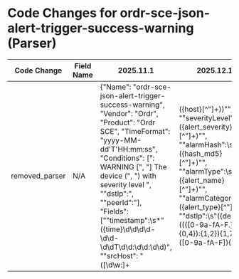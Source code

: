 # Code Changes for ordr-sce-json-alert-trigger-success-warning (Parser)

| Code Change | Field Name | 2025.11.1 | 2025.12.1 |
|-------------|------------|-----------|------------|
| removed_parser | N/A | {"Name": "ordr-sce-json-alert-trigger-success-warning", "Vendor": "Ordr", "Product": "Ordr SCE", "TimeFormat": "yyyy-MM-dd'T'HH:mm:ss", "Conditions": [": WARNING [", "] The device (", ") with severity level ", "\"dstIp\":", "\"peerId\":"], "Fields": ["\"timestamp\":\s*\"({time}\d\d\d\d-\d\d-\d\dT\d\d:\d\d:\d\d)", "\"srcHost\": \"([\d\w:]+|({host}[^\"]+))\"", "\"severityLevel\":\s\"({alert_severity}[^\"]+)\"", "\"alarmHash\":\s\"({hash_md5}[^\"]+)\"", "\"alarmType\":\s\"({alert_name}[^\"]+)\"", "\"alarmCategory\":\s\"({alert_type}[^\"]+)\"", "\"dstIp\":\s\"({dest_ip}((([0-9a-fA-F.]{0,4}):{1,2}){1,7}([0-9a-fA-F]){0,4})|(((25[0-5]|(2[0-4]|1\d|[0-9]|)\d)\.?\b){4}))(:({dest_port}\d+))?\"", "\"clientId\":\s\"({dest_mac}[^\"]+)\"", "\"dstPort\":\s*({dest_port}\d+)", "\"srcPort\":\s*({src_port}\d+)", "\"protocol\":\s({protocol}\d+)", "\"srcIp\":\s\"({src_ip}((([0-9a-fA-F.]{0,4}):{1,2}){1,7}([0-9a-fA-F]){0,4})|(((25[0-5]|(2[0-4]|1\d|[0-9]|)\d)\.?\b){4}))(:({src_port}\d+))?\"", "\"srcMac\":\s\"({src_mac}[^\"]+)\""], "ParserVersion": "v1.0.0"} | N/A |